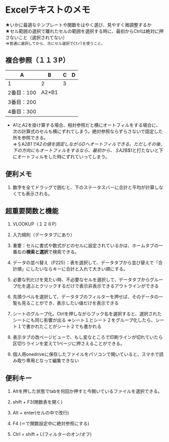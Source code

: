 # Excelテキストのメモ

★いかに最適なテンプレートや関数をはやく選び、見やすく微調整するか  
★セル範囲の選択で離れたセルの範囲を選択する時に、最初からCtrlは絶対に押さないこと（選択されてない）  
⇒`普通に選択してから、次にセル選択でCtrlを使うこと。`

## 複合参照（１１３P）

|A|B|C|D|
|---|---|---|---|
|1|2|3|
|2番目：100|A2*B1|
|3番目：200|
|4番目：300|

* A1とA2を掛け算する場合、相対参照だと横にオートフィルをする場合に、次の計算式のセルも横にずれてしまう。絶対参照ならずらさないで固定した所を参照できる。  
⇒＄A2*B1でA2の値を固定しながらDへオートフィルできる。ただしその後、下の方向にもオートフィルをするなら、最初から、＄A2*B$1と打たないと下にオートフィルをした時にずれていってしまう。

## 便利メモ

1. 数字を全てドラッグで囲むと、下のステータスバーに合計と平均が計算しなくても表示される。

## 超重要関数と機能

1. VLOOKUP（１２８P）

2. 入力規則（データタブにあり）

3. 重要：セルに書式や数式がどのセルに設定されているかは、ホームタブの一番左の**検索と選択**で検索できる。

4. データの並べ替え（P225）：表を選択して、データタブから並び替えで「合計順」にしたいならキーに合計と入れて大きい順にする。

5. 必要な列だけを見たい時、不必要なセルを選択して、データタブからグループ化を選ぶとクリックするだけで表示非表示できるアウトラインができる

6. 先頭ラベルを選択して、データタブのフィルターを押せば、そのデータの一覧も見ることができ、表示したい値だけを表示できる

7. シートのグループ化。Ctrlを押しながらブック名を選択すると、選択されたシートにも同じ影響が出る
⇒シート１とシート２をグループ化したら、シート１で書かれたことがシート２でも書かれる

8. 表示タブの改ページビューで、もし変なところで印刷ラインが切れていたら区切りラインを変えて1ページに押さえることができる。

9. 個人用onedriveに保存したファイルをパソコンで開いていると、スマホで読み取り専用となって編集できない

## 便利キー

1. Altを押した状態でtabを何回か押すと今開いているファイルを選択できる。

2. shift + F3(関数表を開く)

3. Alt + enter(セルの中で改行)

4. F4 (＝で関数設定中に絶対参照にする)

5. Ctrl + shift + L(フィルターのオン/オフ)
